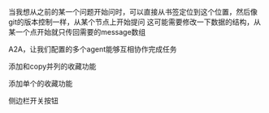 当我想从之前的某一个问题开始问时，可以直接从书签定位到这个位置，然后像git的版本控制一样，从某个节点上开始提问
这可能需要修改一下数据的结构，从某一个点开始就只传回需要的message数组

A2A，让我们配置的多个agent能够互相协作完成任务

添加和copy并列的收藏功能

添加单个的收藏功能

侧边栏开关按钮